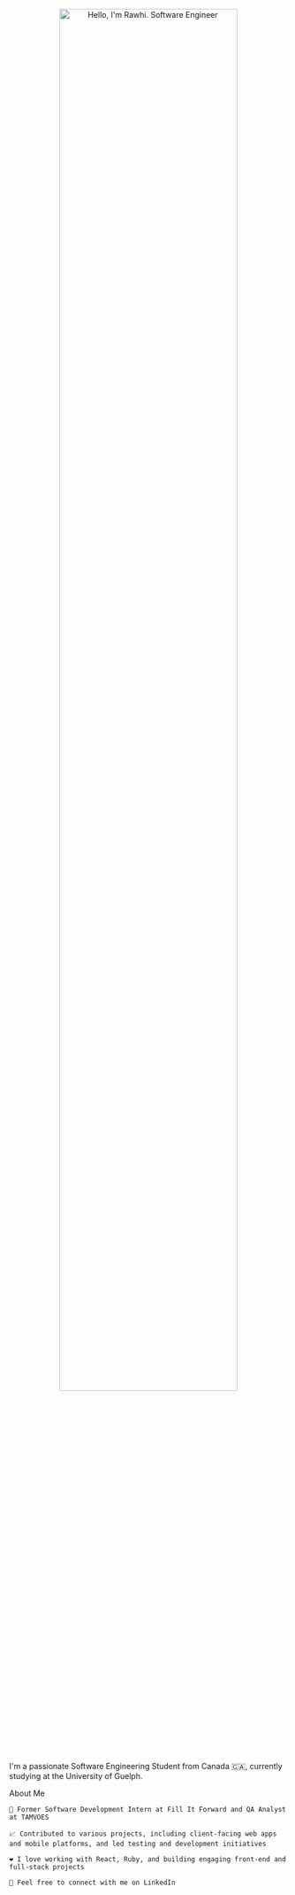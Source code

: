 <p align="center"><a href="https://github.com/rawhialfar"><img width="80%" alt="Hello, I'm Rawhi. Software Engineer" src="./assets/gh-readme-header.png" /></a></p> <br />

I'm a passionate Software Engineering Student from Canada 🇨🇦, currently studying at the University of Guelph.

About Me

    💼 Former Software Development Intern at Fill It Forward and QA Analyst at TAMVOES

    📈 Contributed to various projects, including client-facing web apps and mobile platforms, and led testing and development initiatives

    ❤️ I love working with React, Ruby, and building engaging front-end and full-stack projects

    💬 Feel free to connect with me on LinkedIn

